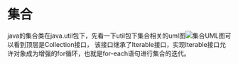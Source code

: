 # 集合


java的集合类在java.util包下，先看一下util包下集合相关的uml图![集合UML图][collections]可以看到顶层是Collection接口，
该接口继承了Iterable接口，实现Iterable接口允许对象成为增强的for循环，也就是for-each语句进行集合的迭代。


[collections]: https://github.com/TransientWang/KnowledgeBase/blob/master/picture/collections.png "集合类UML图" 